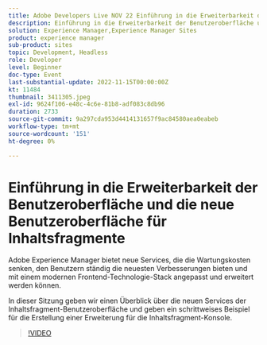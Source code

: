 ```yaml
---
title: Adobe Developers Live NOV 22 Einführung in die Erweiterbarkeit der Benutzeroberfläche und die neue Benutzeroberfläche für Inhaltsfragmente
description: Einführung in die Erweiterbarkeit der Benutzeroberfläche und die neue Inhaltsfragment-UIAdobe-Experience Manager bietet neue Services, die die Wartungskosten senken, den Benutzenden ständig die neuesten Verbesserungen liefern und mit einem modernen Frontend-Technologie-Stack angepasst und erweitert werden können. In dieser Sitzung geben wir einen Überblick über neue Benutzeroberflächen-Services für Inhaltsfragmente und geben ein schrittweises Beispiel für die Erstellung einer Erweiterung für die Inhaltsfragment-Konsole.
solution: Experience Manager,Experience Manager Sites
product: experience manager
sub-product: sites
topic: Development, Headless
role: Developer
level: Beginner
doc-type: Event
last-substantial-update: 2022-11-15T00:00:00Z
kt: 11484
thumbnail: 3411305.jpeg
exl-id: 9624f106-e48c-4c6e-81b8-adf083c8db96
duration: 2733
source-git-commit: 9a297cda953d4414131657f9ac84580aea0eabeb
workflow-type: tm+mt
source-wordcount: '151'
ht-degree: 0%

---
```


# Einführung in die Erweiterbarkeit der Benutzeroberfläche und die neue Benutzeroberfläche für Inhaltsfragmente

Adobe Experience Manager bietet neue Services, die die Wartungskosten senken, den Benutzern ständig die neuesten Verbesserungen bieten und mit einem modernen Frontend-Technologie-Stack angepasst und erweitert werden können.

In dieser Sitzung geben wir einen Überblick über die neuen Services der Inhaltsfragment-Benutzeroberfläche und geben ein schrittweises Beispiel für die Erstellung einer Erweiterung für die Inhaltsfragment-Konsole.

>[!VIDEO](https://video.tv.adobe.com/v/3411305/?quality=12&learn=on)
